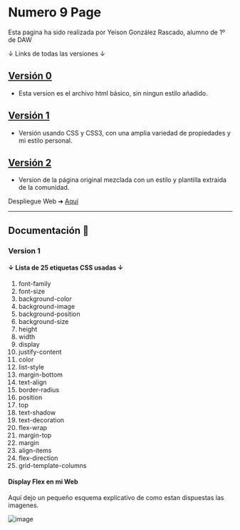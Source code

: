 # Numero 9 Page

Esta pagina ha sido realizada por Yeison González Rascado, alumno de 1º de DAW

↓ Links de todas las versiones ↓

## [Versión 0](../Numero-9-Page/Version%200/index.html)
+ Esta version es el archivo html básico, sin ningun estilo añadido.
## [Versión 1](../Numero-9-Page/Version%201/index.html)
+ Versión usando CSS y CSS3, con una amplia variedad de propiedades y mi estilo personal.
## [Versión 2](../Numero-9-Page/Version%202/public_html/index.html)
+ Version de la página original mezclada con un estilo y plantilla extraida de la comunidad.

Despliegue Web ➜ [Aquí](https://yeisongonz.github.io/Numero-9-Page/)

---

## Documentación 📖

### Version 1

#### ↓ Lista de 25 etiquetas CSS usadas ↓

1. font-family
2. font-size
3. background-color
4. background-image
5. background-position
6. background-size
7. height
8. width
9. display
10. justify-content
11. color
12. list-style
13. margin-bottom
14. text-align
15. border-radius
16. position
17. top
18. text-shadow
19. text-decoration
20. flex-wrap
21. margin-top
22. margin
23. align-items
24. flex-direction
25. grid-template-columns

#### Display Flex en mi Web

Aquí dejo un pequeño esquema explicativo de como estan dispuestas las imagenes.

![image](../Numero-9-Page/resources/img/schema.png)